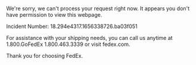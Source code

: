  	


 	

We're sorry, we can't process your request right now. It appears you don't have permission to view this webpage.


Incident Number: 18.294e4317.1656338726.ba03f051





For assistance with your shipping needs, you can call us anytime at 1.800.GoFedEx 1.800.463.3339 or visit fedex.com.




Thank you for choosing FedEx.